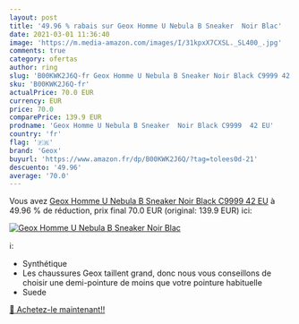 ```yaml
---
layout: post
title: '49.96 % rabais sur Geox Homme U Nebula B Sneaker  Noir Blac'
date: 2021-03-01 11:36:40
image: 'https://m.media-amazon.com/images/I/31kpxX7CXSL._SL400_.jpg'
comments: true
category: ofertas
author: ring
slug: 'B00KWK2J6Q-fr Geox Homme U Nebula B Sneaker Noir Black C9999 42 EU'
sku: 'B00KWK2J6Q-fr'
actualPrice: 70.0 EUR
currency: EUR
price: 70.0
comparePrice: 139.9 EUR
prodname: 'Geox Homme U Nebula B Sneaker  Noir Black C9999  42 EU'
country: 'fr'
flag: '🇫🇷'
brand: 'Geox'
buyurl: 'https://www.amazon.fr/dp/B00KWK2J6Q/?tag=tolees0d-21'
descuento: '49.96'
average: '70.0'
---
```


Vous avez [Geox Homme U Nebula B Sneaker  Noir Black C9999  42 EU](https://www.amazon.fr/dp/B00KWK2J6Q/?tag=tolees0d-21)  à  49.96 % de réduction, prix final  70.0 EUR (original: 139.9 EUR) ici:

[![Geox Homme U Nebula B Sneaker  Noir Blac](https://m.media-amazon.com/images/I/31kpxX7CXSL._SL400_.jpg)](https://www.amazon.fr/dp/B00KWK2J6Q/?tag=tolees0d-21)

ℹ️:

- Synthétique
- Les chaussures Geox taillent grand, donc nous vous conseillons de choisir une demi-pointure de moins que votre pointure habituelle
- Suede

[🛒 Achetez-le maintenant!!](https://www.amazon.fr/dp/B00KWK2J6Q/?tag=tolees0d-21)
